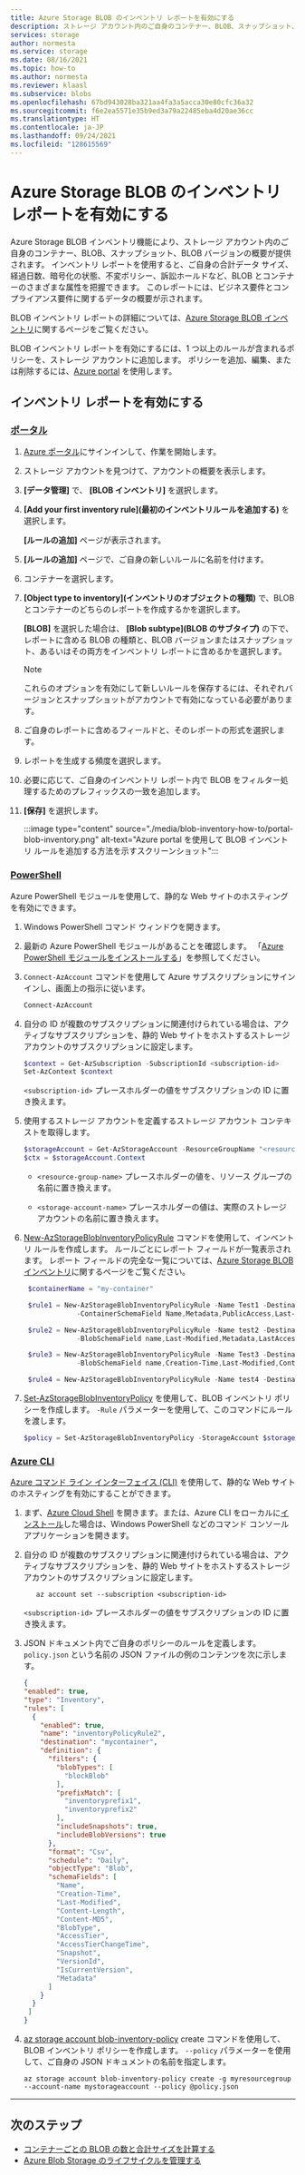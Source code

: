 ```yaml
---
title: Azure Storage BLOB のインベントリ レポートを有効にする
description: ストレージ アカウント内のご自身のコンテナー、BLOB、スナップショット、BLOB バージョンの概要を取得します。
services: storage
author: normesta
ms.service: storage
ms.date: 08/16/2021
ms.topic: how-to
ms.author: normesta
ms.reviewer: klaasl
ms.subservice: blobs
ms.openlocfilehash: 67bd943028ba321aa4fa3a5acca30e80cfc36a32
ms.sourcegitcommit: f6e2ea5571e35b9ed3a79a22485eba4d20ae36cc
ms.translationtype: HT
ms.contentlocale: ja-JP
ms.lasthandoff: 09/24/2021
ms.locfileid: "128615569"
---
```

# <a name="enable-azure-storage-blob-inventory-reports"></a>Azure Storage BLOB のインベントリ レポートを有効にする

Azure Storage BLOB インベントリ機能により、ストレージ アカウント内のご自身のコンテナー、BLOB、スナップショット、BLOB バージョンの概要が提供されます。 インベントリ レポートを使用すると、ご自身の合計データ サイズ、経過日数、暗号化の状態、不変ポリシー、訴訟ホールドなど、BLOB とコンテナーのさまざまな属性を把握できます。 このレポートには、ビジネス要件とコンプライアンス要件に関するデータの概要が示されます。

BLOB インベントリ レポートの詳細については、[Azure Storage BLOB インベントリ](blob-inventory.md)に関するページをご覧ください。

BLOB インベントリ レポートを有効にするには、1 つ以上のルールが含まれるポリシーを、ストレージ アカウントに追加します。 ポリシーを追加、編集、または削除するには、[Azure portal](https://portal.azure.com/) を使用します。

## <a name="enable-inventory-reports"></a>インベントリ レポートを有効にする

### <a name="portal"></a>[ポータル](#tab/azure-portal)

1. [Azure ポータル](https://portal.azure.com/)にサインインして、作業を開始します。

2. ストレージ アカウントを見つけて、アカウントの概要を表示します。

3. **[データ管理]** で、 **[BLOB インベントリ]** を選択します。

4. **[Add your first inventory rule]\(最初のインベントリルールを追加する\)** を選択します。

   **[ルールの追加]** ページが表示されます。

5. **[ルールの追加]** ページで、ご自身の新しいルールに名前を付けます。

6. コンテナーを選択します。

7. **[Object type to inventory]\(インベントリのオブジェクトの種類\)** で、BLOB とコンテナーのどちらのレポートを作成するかを選択します。

   **[BLOB]** を選択した場合は、 **[Blob subtype]\(BLOB のサブタイプ\)** の下で、レポートに含める BLOB の種類と、BLOB バージョンまたはスナップショット、あるいはその両方をインベントリ レポートに含めるかを選択します。

   > [!NOTE]
   > これらのオプションを有効にして新しいルールを保存するには、それぞれバージョンとスナップショットがアカウントで有効になっている必要があります。

8. ご自身のレポートに含めるフィールドと、そのレポートの形式を選択します。

9. レポートを生成する頻度を選択します。

9. 必要に応じて、ご自身のインベントリ レポート内で BLOB をフィルター処理するためのプレフィックスの一致を追加します。

10. **[保存]** を選択します。

    :::image type="content" source="./media/blob-inventory-how-to/portal-blob-inventory.png" alt-text="Azure portal を使用して BLOB インベントリ ルールを追加する方法を示すスクリーンショット":::

### <a name="powershell"></a>[PowerShell](#tab/azure-powershell)

<a id="powershell"></a>

Azure PowerShell モジュールを使用して、静的な Web サイトのホスティングを有効にできます。

1. Windows PowerShell コマンド ウィンドウを開きます。

2. 最新の Azure PowerShell モジュールがあることを確認します。 「[Azure PowerShell モジュールをインストールする](/powershell/azure/install-Az-ps)」を参照してください。

3. `Connect-AzAccount` コマンドを使用して Azure サブスクリプションにサインインし、画面上の指示に従います。

   ```powershell
   Connect-AzAccount
   ```

4. 自分の ID が複数のサブスクリプションに関連付けられている場合は、アクティブなサブスクリプションを、静的 Web サイトをホストするストレージ アカウントのサブスクリプションに設定します。

   ```powershell
   $context = Get-AzSubscription -SubscriptionId <subscription-id>
   Set-AzContext $context
   ```

   `<subscription-id>` プレースホルダーの値をサブスクリプションの ID に置き換えます。

5. 使用するストレージ アカウントを定義するストレージ アカウント コンテキストを取得します。

   ```powershell
   $storageAccount = Get-AzStorageAccount -ResourceGroupName "<resource-group-name>" -AccountName "<storage-account-name>"
   $ctx = $storageAccount.Context
   ```

   - `<resource-group-name>` プレースホルダーの値を、リソース グループの名前に置き換えます。

   - `<storage-account-name>` プレースホルダーの値は、実際のストレージ アカウントの名前に置き換えます。

6. [New-AzStorageBlobInventoryPolicyRule](/powershell/module/az.storage/new-azstorageblobinventorypolicyrule) コマンドを使用して、インベントリ ルールを作成します。 ルールごとにレポート フィールドが一覧表示されます。 レポート フィールドの完全な一覧については、[Azure Storage BLOB インベントリ](blob-inventory.md)に関するページをご覧ください。

   ```powershell
    $containerName = "my-container"

    $rule1 = New-AzStorageBlobInventoryPolicyRule -Name Test1 -Destination $containerName -Disabled -Format Csv -Schedule Daily -PrefixMatch con1,con2 `
                -ContainerSchemaField Name,Metadata,PublicAccess,Last-modified,LeaseStatus,LeaseState,LeaseDuration,HasImmutabilityPolicy,HasLegalHold

    $rule2 = New-AzStorageBlobInventoryPolicyRule -Name test2 -Destination $containerName -Format Parquet -Schedule Weekly  -BlobType blockBlob,appendBlob -PrefixMatch aaa,bbb `
                -BlobSchemaField name,Last-Modified,Metadata,LastAccessTime

    $rule3 = New-AzStorageBlobInventoryPolicyRule -Name Test3 -Destination $containerName -Format Parquet -Schedule Weekly -IncludeBlobVersion -IncludeSnapshot -BlobType blockBlob,appendBlob -PrefixMatch aaa,bbb `
                -BlobSchemaField name,Creation-Time,Last-Modified,Content-Length,Content-MD5,BlobType,AccessTier,AccessTierChangeTime,Expiry-Time,hdi_isfolder,Owner,Group,Permissions,Acl,Metadata,LastAccessTime

    $rule4 = New-AzStorageBlobInventoryPolicyRule -Name test4 -Destination $containerName -Format Csv -Schedule Weekly -BlobType blockBlob -BlobSchemaField Name,BlobType,Content-Length,Creation-Time

   ```

7. [Set-AzStorageBlobInventoryPolicy](/powershell/module/az.storage/set-azstorageblobinventorypolicy) を使用して、BLOB インベントリ ポリシーを作成します。 `-Rule` パラメーターを使用して、このコマンドにルールを渡します。

   ```powershell
   $policy = Set-AzStorageBlobInventoryPolicy -StorageAccount $storageAccount -Rule $rule1,$rule2,$rule3,$rule4  
   ```

### <a name="azure-cli"></a>[Azure CLI](#tab/azure-cli)

<a id="cli"></a>

[Azure コマンド ライン インターフェイス (CLI)](/cli/azure/) を使用して、静的な Web サイトのホスティングを有効にすることができます。

1. まず、[Azure Cloud Shell](../../cloud-shell/overview.md) を開きます。または、Azure CLI をローカルに[インストール](/cli/azure/install-azure-cli)した場合は、Windows PowerShell などのコマンド コンソール アプリケーションを開きます。

2. 自分の ID が複数のサブスクリプションに関連付けられている場合は、アクティブなサブスクリプションを、静的 Web サイトをホストするストレージ アカウントのサブスクリプションに設定します。

   ```azurecli
      az account set --subscription <subscription-id>
   ```

   `<subscription-id>` プレースホルダーの値をサブスクリプションの ID に置き換えます。

3. JSON ドキュメント内でご自身のポリシーのルールを定義します。 `policy.json` という名前の JSON ファイルの例のコンテンツを次に示します。

    ```json
    {
    "enabled": true,
    "type": "Inventory",
    "rules": [
      {
        "enabled": true,
        "name": "inventoryPolicyRule2",
        "destination": "mycontainer",
        "definition": {
          "filters": {
            "blobTypes": [
              "blockBlob"
            ],
            "prefixMatch": [
              "inventoryprefix1",
              "inventoryprefix2"
            ],
            "includeSnapshots": true,
            "includeBlobVersions": true
          },
          "format": "Csv",
          "schedule": "Daily",
          "objectType": "Blob",
          "schemaFields": [
            "Name",
            "Creation-Time",
            "Last-Modified",
            "Content-Length",
            "Content-MD5",
            "BlobType",
            "AccessTier",
            "AccessTierChangeTime",
            "Snapshot",
            "VersionId",
            "IsCurrentVersion",
            "Metadata"
          ]
        }
      }
     ]
   }

   ```

4. [az storage account blob-inventory-policy](/cli/azure/storage/account/blob-inventory-policy#az_storage_account_blob_inventory_policy_create) create コマンドを使用して、BLOB インベントリ ポリシーを作成します。 `--policy` パラメーターを使用して、ご自身の JSON ドキュメントの名前を指定します。

   ```azurecli
   az storage account blob-inventory-policy create -g myresourcegroup --account-name mystorageaccount --policy @policy.json
   ```

---

## <a name="next-steps"></a>次のステップ

- [コンテナーごとの BLOB の数と合計サイズを計算する](calculate-blob-count-size.md)
- [Azure Blob Storage のライフサイクルを管理する](./lifecycle-management-overview.md)
